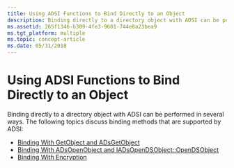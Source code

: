 ```yaml
---
title: Using ADSI Functions to Bind Directly to an Object
description: Binding directly to a directory object with ADSI can be performed in several ways.
ms.assetid: 265f1346-b309-4fe3-9601-744e8a23bea9
ms.tgt_platform: multiple
ms.topic: concept-article
ms.date: 05/31/2018
---
```


# Using ADSI Functions to Bind Directly to an Object

Binding directly to a directory object with ADSI can be performed in several ways. The following topics discuss binding methods that are supported by ADSI:

-   [Binding With GetObject and ADsGetObject](binding-with-getobject-and-adsgetobject.md)
-   [Binding With ADsOpenObject and IADsOpenDSObject::OpenDSObject](binding-with-adsopenobject-and-iadsopendsobject-opendsobject.md)
-   [Binding With Encryption](binding-with-encryption.md)

 

 




